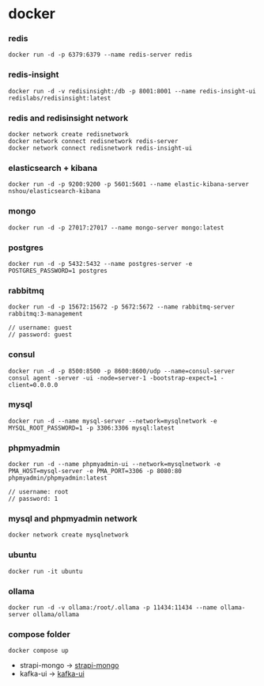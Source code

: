 # docker

### redis
```
docker run -d -p 6379:6379 --name redis-server redis
```

### redis-insight
```
docker run -d -v redisinsight:/db -p 8001:8001 --name redis-insight-ui redislabs/redisinsight:latest
```

### redis and redisinsight network 
```
docker network create redisnetwork
docker network connect redisnetwork redis-server
docker network connect redisnetwork redis-insight-ui
```

### elasticsearch + kibana
```
docker run -d -p 9200:9200 -p 5601:5601 --name elastic-kibana-server nshou/elasticsearch-kibana
```

### mongo
```
docker run -d -p 27017:27017 --name mongo-server mongo:latest
```

### postgres
```
docker run -d -p 5432:5432 --name postgres-server -e POSTGRES_PASSWORD=1 postgres
```

### rabbitmq
```
docker run -d -p 15672:15672 -p 5672:5672 --name rabbitmq-server rabbitmq:3-management

// username: guest
// password: guest
```

### consul
```
docker run -d -p 8500:8500 -p 8600:8600/udp --name=consul-server consul agent -server -ui -node=server-1 -bootstrap-expect=1 -client=0.0.0.0
```

### mysql
```
docker run -d --name mysql-server --network=mysqlnetwork -e MYSQL_ROOT_PASSWORD=1 -p 3306:3306 mysql:latest
```

### phpmyadmin
```
docker run -d --name phpmyadmin-ui --network=mysqlnetwork -e PMA_HOST=mysql-server -e PMA_PORT=3306 -p 8080:80 phpmyadmin/phpmyadmin:latest

// username: root
// password: 1
```

### mysql and phpmyadmin network 
```
docker network create mysqlnetwork
```

### ubuntu
```
docker run -it ubuntu
```

### ollama
```
docker run -d -v ollama:/root/.ollama -p 11434:11434 --name ollama-server ollama/ollama
```

### compose folder
```
docker compose up
```

- strapi-mongo -> [strapi-mongo](./compose/strapi-mongo/)
- kafka-ui -> [kafka-ui](./compose/kafka-ui/)